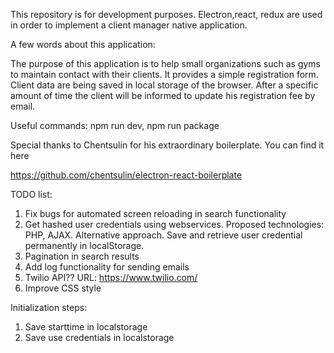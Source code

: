 This repository is for development purposes. Electron,react, redux are used in order to implement a client manager native application.

A few words about this application:

The purpose of this application is to help small organizations such as gyms to maintain contact with their clients. It provides a simple registration form. Client data are being saved in local storage of the browser. After a specific amount of time the client will be informed to update his registration fee by email.

Useful commands: npm run dev, npm run package

Special thanks to Chentsulin for his extraordinary boilerplate. You can find it here

https://github.com/chentsulin/electron-react-boilerplate


TODO list: 

1. Fix bugs for automated screen reloading in search functionality
2. Get hashed user credentials using webservices. Proposed technologies: PHP, AJAX. Alternative approach. Save and retrieve user credential permanently in localStorage.
3. Pagination in search results
4. Add log functionality for sending emails
5. Twilio API?? URL: https://www.twilio.com/
6. Improve CSS style

Initialization steps:

1. Save starttime in localstorage
2. Save use credentials in localstorage